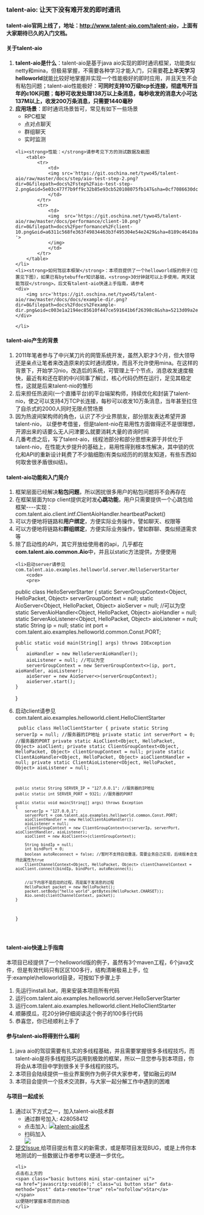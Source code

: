 <h3>
  talent-aio: 让天下没有难开发的即时通讯
</h3>

<h4>
  talent-aio官网上线了，地址：<a href="http://www.talent-aio.com/talent-aio" target="_blank">http://www.talent-aio.com/talent-aio</a>，上面有大家期待已久的入门文档。
</h4>

<h4>
  关于talent-aio
</h4>
<ol>
	<li><strong>talent-aio是什么</strong>：talent-aio是基于java aio实现的即时通讯框架，功能类似netty和mina，但极易掌握，不需要各种学习才能入门，只需要<strong>花上半天学习helloworld</strong>就能比较好地掌握并实现一个性能极好的即时应用，并且天生不会有粘包问题；talent-aio性能极好：<strong>可同时支持10万级tcp长连接，彻底甩开当年的c10K问题</strong>；<strong>每秒可收发处理138万以上条消息，每秒收发的消息大小可达137M以上，收发200万条消息，只需要1440毫秒</strong>
	</li>
	<li><strong>应用场景</strong>：即时通讯场景皆可，常见有如下一些场景
		<ul>
			<li>RPC框架</li>
			<li>点对点聊天</li>
			<li>群组聊天</li>
			<li>实时监测</li>
		</ul>
	</li>

	<li><strong>性能：</strong>请参考见下方的测试数据及截图
		<table>
			<tr>
				<td>
				<img src='https://git.oschina.net/tywo45/talent-aio/raw/master/docs/step/aio-test-step-2.png?dir=0&filepath=docs%2Fstep%2Faio-test-step-2.png&oid=5e03c477f7b9ff9c32b85e93cb520108075fb147&sha=0cf7086630dc611e1922fb0715616ece7f09752e'>
				</td>
			</tr>
			<tr>
				<td>
				<img  src='https://git.oschina.net/tywo45/talent-aio/raw/master/docs/performance/client-10.png?dir=0&filepath=docs%2Fperformance%2Fclient-10.png&oid=a6311c568fe363f49834463b3f495304e54e2429&sha=8189c46410a1ce392470188a743ef47968c665d1 '>
				</img>
				</td>
			</tr>
		</table>
	</li>
	<li><strong>如何驾驭本框架</strong>：本项目提供了一个helloworld版的例子(位置见下图)，如果已有bytebuffer知识基础，<strong>30分钟就可以上手使用，两天就能驾驭</strong>。后文有talent-aio快速上手指南，请参考
	<div>
		<img src='https://git.oschina.net/tywo45/talent-aio/raw/master/docs/docs/example-dir.png?dir=0&filepath=docs%2Fdocs%2Fexample-dir.png&oid=c003e1a2194ec85610f447ce591641b6f26398c8&sha=5213d09a2ebea417b6f0d1bb08b061da294e2f2e'/>
	</div>
	
	</li>
</ol>


<h4>
  talent-aio产生的背景
</h4>
<ol>
	<li>2011年笔者参与了中兴某刀片的网管系统开发，虽然入职才3个月，但大领导还是亲点让笔者来改造原来的实时通讯模块，而且不允许使用mina。在这样的背景下，开始学习nio，改造后的系统，可管理上千个节点，消息收发速度极快，最近有和还在职的中兴同事了解过，核心代码仍然在运行，足见其稳定性，这就是后来talent-nio的雏形</li>
	<li>后来担任热波间(一个直播平台)的平台端架构师，持续优化和封装了talent-nio，使之可以支持4万TCP长连接，每秒可以收发10万条消息，当年甚至扛住了自杀式的2000人同时无限点赞场景</li>
	<li>因为热波间架构师的角色，认识了不少业界朋友，部分朋友表达希望开源talent-nio， 以便参考借鉴，但是talent-nio在易用性方面做得还不是很理想，开源出来的话要么无人问津要么就要消耗大量的咨询时间</li>
	<li>几番考虑之后，写了talent-aio，线程池部分和部分思想来源于并优化于talent-nio，在性能大步提升的基础上，易用性得到根本性解决，其中锁的优化和API的重新设计耗费了不少脑细胞(有类似经历的的朋友知道，有些东西如何取舍很矛盾很纠结)。</li>
</ol>


<h4>
  talent-aio功能和入门简介
</h4>
<ol>
	<li>框架层面已经解决<strong>粘包问题</strong>，所以困扰很多用户的粘包问题将不会再存在</li>
	<li>在框架层面为tcp client提供定时发<strong>心跳功能</strong>，用户只需要提供一个心跳包给框架----实现：com.talent.aio.client.intf.ClientAioHandler.heartbeatPacket()</li>
	<li>可以方便地将链路和<strong>用户绑定</strong>，方便实际业务操作，譬如聊天、权限等</li>
	<li>可以方便地将链路和<strong>群组绑定</strong>，方便实际业务操作，譬如群聊、类似频道需求等</li>
	<li>除了启动性的API，其它开放给使用者的api，几乎都在<strong>com.talent.aio.common.Aio</strong>中，并且以static方法提供，方便使用</li>
	
	<li>启动server请参见com.talent.aio.examples.helloworld.server.HelloServerStarter
		<code>
		<pre>
public class HelloServerStarter
{
	static ServerGroupContext<Object, HelloPacket, Object> serverGroupContext = null;
	static AioServer<Object, HelloPacket, Object> aioServer = null; //可以为空
	static ServerAioHandler<Object, HelloPacket, Object> aioHandler = null;
	static ServerAioListener<Object, HelloPacket, Object> aioListener = null;
	static String ip = null;
	static int port = com.talent.aio.examples.helloworld.common.Const.PORT;

	public static void main(String[] args) throws IOException
	{
		aioHandler = new HelloServerAioHandler();
		aioListener = null; //可以为空
		serverGroupContext = new ServerGroupContext<>(ip, port, aioHandler, aioListener);
		aioServer = new AioServer<>(serverGroupContext);
		aioServer.start();
	}
}
		</pre>
		</code>
	</li>
	<li>启动client请参见com.talent.aio.examples.helloworld.client.HelloClientStarter
		<code>
		<pre>
public class HelloClientStarter
{
	private static String serverIp = null; //服务器的IP地址
	private static int serverPort = 0; //服务器的PORT
	private static AioClient<Object, HelloPacket, Object> aioClient;
	private static ClientGroupContext<Object, HelloPacket, Object> clientGroupContext = null;
	private static ClientAioHandler<Object, HelloPacket, Object> aioClientHandler = null;
	private static ClientAioListener<Object, HelloPacket, Object> aioListener = null;

	public static String SERVER_IP = "127.0.0.1"; //服务器的IP地址
	public static int SERVER_PORT = 9321; //服务器的PORT

	public static void main(String[] args) throws Exception
	{
		serverIp = "127.0.0.1";
		serverPort = com.talent.aio.examples.helloworld.common.Const.PORT;
		aioClientHandler = new HelloClientAioHandler();
		aioListener = null;
		clientGroupContext = new ClientGroupContext<>(serverIp, serverPort, aioClientHandler, aioListener);
		aioClient = new AioClient<>(clientGroupContext);

		String bindIp = null;
		int bindPort = 0;
		boolean autoReconnect = false; //暂时不支持自动重连，需要业务自己实现，后续版本会支持此属性为true
		ClientChannelContext<Object, HelloPacket, Object> clientChannelContext = aioClient.connect(bindIp, bindPort, autoReconnect);

		
		//以下内容不是启动的过程，而是属于发消息的过程
		HelloPacket packet = new HelloPacket();
		packet.setBody("hello world".getBytes(HelloPacket.CHARSET));
		Aio.send(clientChannelContext, packet);
	}
}
		</pre>
		</code>
	</li>
</ol>


<h4>
  talent-aio快速上手指南
</h4>
本项目已经提供了一个helloworld版的例子，虽然有3个maven工程，6个java文件，但是有效代码只有区区100多行，结构清晰极易上手，位于:example\helloworld目录，可按如下步骤上手
<ol>
	<li>先运行install.bat，用来安装本项目所有代码</li>
	<li>运行com.talent.aio.examples.helloworld.server.HelloServerStarter</li>
	<li>运行com.talent.aio.examples.helloworld.client.HelloClientStarter</li>
	<li>顺藤摸瓜，花20分钟仔细阅读这个例子的100多行代码</li>
	<li>恭喜您，你已经顺利上手了</li>
</ol>


<h4>
  参与talent-aio将得到什么福利
</h4>
<ol>
	<li>java aio的驾驭需要有扎实的多线程基础，并且需要掌握很多多线程技巧，而talent-aio是将多线程技巧运用到极致的框架，所以一旦您参与到本项目，你将会从本项目中学到很多关于多线程的技巧。</li>
	<li>本项目会陆续提供一些业界案例作为例子供大家参考，譬如融云的IM</li>
	<li>本项目会提供一个技术交流群，与大家一起分解工作中遇到的困难</li>
</ol>


<h4>
  与项目一起成长
</h4>
<ol>
	<li>
	通过以下方式之一，加入talent-aio技术群
		<ul>
			<li>通过群号加入: 428058412</li>
			<li>点击加入: <a  target="_blank" href="http://shang.qq.com/wpa/qunwpa?idkey=95588b929b2832f606f4deb74a423d61257f3c08b9790ac57c29aebd09364459"><img border="0" src="http://pub.idqqimg.com/wpa/images/group.png" alt="talent-aio技术" title="talent-aio技术"></a></li>
			<li>扫码加入<div><img src='https://git.oschina.net/tywo45/talent-aio/raw/master/docs/qq_group-1.png?dir=0&filepath=docs%2Fqq_group-1.png&oid=312d980621fab8fe7ba790abb1381eda4cfea198&sha=3a23f5d8d7858329a6121c74adccd159bdf88c96'/></div></li>
		</ul>
	</li>
	<li>
	<a 
      href="/tywo45/talent-aio/issues/new?issue%5Bassignee_id%5D=&amp;issue%5Bmilestone_id%5D="
      class="ui mini green button"
      title="提交issue">
    <i class="icon plus"></i>提交Issue
	</a>
	给项目提出有意义的新需求，或是帮项目发现BUG，或是上传你本地测试的一些数据让作者参考以便进一步优化。
	</li>

	<li>
	点击右上方的
	<span class="basic buttons mini star-container ui">
	<a href="javascritp:void(0);" class="ui button star" data-method="post" data-remote="true" rel="nofollow">Star</a>
	</span>
	以便随时掌握本项目的动态
	</li>
</ol>




